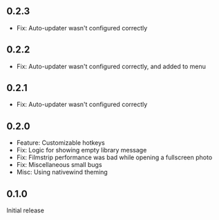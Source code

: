 ## 0.2.3

- Fix: Auto-updater wasn't configured correctly

## 0.2.2

- Fix: Auto-updater wasn't configured correctly, and added to menu

## 0.2.1

- Fix: Auto-updater wasn't configured correctly

## 0.2.0

- Feature: Customizable hotkeys
- Fix: Logic for showing empty library message
- Fix: Filmstrip performance was bad while opening a fullscreen photo
- Fix: Miscellaneous small bugs
- Misc: Using nativewind theming

## 0.1.0

Initial release